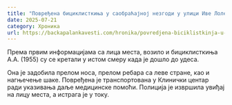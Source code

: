 ```yaml
---
title: "Повређена бициклисткиња у саобраћајној незгоди у улици Иве Лоле Рибара"
date: 2025-07-21
category: Хроника
url: https://backapalankavesti.com/hronika/povredjena-biciklistkinja-u-saobracajnoj-nezgodi-u-ulici-ive-lole-ribara/
---
```


Према првим информацијама са лица места, возило и бициклисткиња А.А. (1955) су се кретали у истом смеру када је дошло до удеса.

Она је задобила прелом носа, прелом ребара са леве стране, као и нагњечење шаке. Повређена је транспортована у Клинички центар ради указивања даље медицинске помоћи. Полиција је извршила увиђај на лицу места, а истрага је у току.
